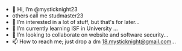 - 👋 Hi, I’m @mysticknight23
- others call me studmaster23
- 👀 I’m interested in a lot of stuff, but that's for later...
- 🌱 I’m currently learning ISF in University ...
- 💞️ I’m looking to collaborate on website and software security...
- 📫 How to reach me; just drop a dm 18.mysticknight@gmail.com...

<!---
mysticknight23/mysticknight23 is a ✨ special ✨️ repository ...---!>
